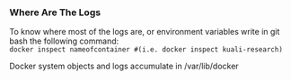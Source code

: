 ### Where Are The Logs
To know where most of the logs are, or environment variables write in git bash the following command:\
			`docker inspect nameofcontainer #(i.e. docker inspect kuali-research)`
      
Docker system objects and logs accumulate in /var/lib/docker
